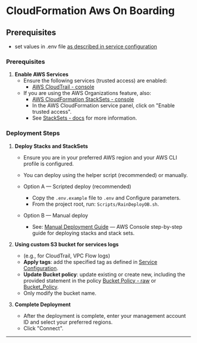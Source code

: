 # CloudFormation Aws On Boarding

## Prerequisites

- set values in .env file [as described in service configuration](./SERVICE_CONFIGURATION.md#settings-in-env)

<!-- Note: Parameter names must match exactly as shown below. StackSets do not support unknown parameters; only supply those listed. -->

### Prerequisites

1. **Enable AWS Services**
   - Ensure the following services (trusted access) are enabled:
     - [AWS CloudTrail - console][CloudTrail]
   - If you are using the AWS Organizations feature, also:
     - [AWS CloudFormation StackSets - console][CloudFormation_StackSets]
     - In the AWS CloudFormation service panel, click on "Enable trusted access".
     - See [StackSets - docs][StackSets] for more information.

### Deployment Steps

1. **Deploy Stacks and StackSets**

   - Ensure you are in your preferred AWS region and your AWS CLI profile is configured.
   - You can deploy using the helper script (recommended) or manually.

   - Option A — Scripted deploy (recommended)
     <!-- - Install dependencies: `rain` and `awscli`. -->
     - Copy the `.env.example` file to `.env` and Configure parameters.
     - From the project root, run: `Scripts/RainDeployOB.sh`.
     <!-- - Monitor deployment: `rain log <stack-name> --chart` -->

   - Option B — Manual deploy
     - See: [Manual Deployment Guide](./MANUAL_DEPLOY.md) — AWS Console step-by-step guide for deploying stacks and stack sets.

2. **Using custom S3 bucket for services logs**
   - (e.g., for CloudTrail, VPC Flow logs)
   - **Apply tags**: add the specified tag as defined in [Service Configuration](./SERVICE_CONFIGURATION.md).
   - **Update Bucket policy**: update existing or create new, including the provided statement in the policy [Bucket Policy - raw](./SERVICE_CONFIGURATION.md) or [Bucket_Policy].
   - Only modify the bucket name.

3. **Complete Deployment**
   - After the deployment is complete, enter your management account ID and select your preferred regions.
   - Click "Connect".

---

[CloudTrail]: https://us-east-1.console.aws.amazon.com/organizations/v2/home/services/CloudTrail
[CloudFormation_StackSets]: https://us-east-1.console.aws.amazon.com/organizations/v2/home/services/CloudFormation%20StackSets

[Bucket_Policy]: https://cyngular-onboarding-templates.s3.us-east-1.amazonaws.com/stacks/S3-Bucket-Policy-Statement.json

[StackSets]: https://docs.aws.amazon.com/AWSCloudFormation/latest/UserGuide/stacksets-prereqs.html

